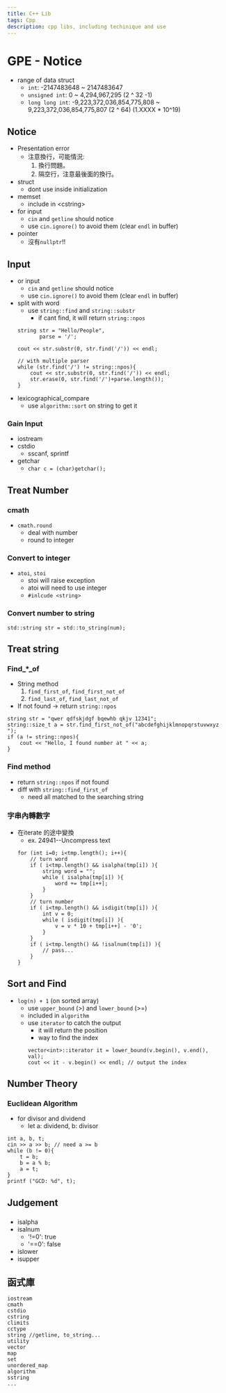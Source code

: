 ```yaml
---
title: C++ Lib
tags: Cpp
description: cpp libs, including techinique and use
---
```


# GPE - Notice
- range of data struct
    - `int`: -2147483648 ~ 2147483647
    - `unsigned int`: 0 ~ 4,294,967,295 (2 ^ 32 -1)
    - `long long int`: -9,223,372,036,854,775,808 ~ 9,223,372,036,854,775,807 (2 ^ 64) (1.XXXX * 10^19)
## Notice
- Presentation error
    - 注意換行，可能情況:
        1. 換行問題。
        2. 隔空行，注意最後面的換行。
- struct
    - dont use inside initialization
- memset
    - include in \<cstring>
- for input
    - `cin` and `getline` should notice
    - use `cin.ignore()` to avoid them (clear `endl` in buffer)
- pointer
    - 沒有`nullptr`!!
## Input
- or input
    - `cin` and `getline` should notice
    - use `cin.ignore()` to avoid them (clear `endl` in buffer)
- split with word
    - use `string::find` and `string::substr`
        - if cant find, it will return `string::npos`
    ```cpp=
    string str = "Hello/People",
           parse = '/';
    
    cout << str.substr(0, str.find('/')) << endl;
    
    // with multiple parser
    while (str.find('/') != string::npos){
        cout << str.substr(0, str.find('/')) << endl;
        str.erase(0, str.find('/')+parse.length());
    }
    ```
- lexicographical_compare
    - use `algorithm::sort` on string to get it

### Gain Input
- iostream
- cstdio
    - sscanf, sprintf
- getchar
    - `char c = (char)getchar();`

## Treat Number
### cmath
- `cmath.round`
    - deal with number
    - round to integer

### Convert to integer
- `atoi`, `stoi`
    - stoi will raise exception
    - atoi will need to use integer
    - `#inlcude <string>`

### Convert number to string
```cpp=
std::string str = std::to_string(num);
```

## Treat string 
### Find_\*_of
- String method
    1. `find_first_of`, `find_first_not_of`
    2. `find_last_of`, `find_last_not_of`
- If not found -> return `string::npos`
```cpp=
string str = "qwer qdfskjdgf bqewhb qkjv 12341";
string::size_t a = str.find_first_not_of("abcdefghijklmnopqrstuvwxyz ");
if (a != string::npos){
    cout << "Hello, I found number at " << a;
}
```
### Find method
- return `string::npos` if not found
- diff with `string::find_first_of`
    - need all matched to the searching string
### 字串內轉數字
- 在iterate 的途中變換
    - ex. 24941--Uncompress text
    ```cpp=
    for (int i=0; i<tmp.length(); i++){
        // turn word
        if ( i<tmp.length() && isalpha(tmp[i]) ){
            string word = "";
            while ( isalpha(tmp[i]) ){
                word += tmp[i++];
            }
        }
        // turn number
        if ( i<tmp.length() && isdigit(tmp[i]) ){
            int v = 0;
            while ( isdigit(tmp[i]) ){
                v = v * 10 + tmp[i++] - '0';
            }
        }
        if ( i<tmp.length() && !isalnum(tmp[i]) ){
            // pass...
        }
    }
    ```


## Sort and Find
- `log(n) + 1` (on sorted array)
    - use `upper_bound` (>) and `lower_bound` (>=)
    - included in `algorithm`
    - use `iterator` to catch the output
        - it will return the position
        - way to find the index
        ```cpp=
        vector<int>::iterator it = lower_bound(v.begin(), v.end(), val);
        cout << it - v.begin() << endl; // output the index
        ```
        
## Number Theory
### Euclidean Algorithm
- for divisor and dividend
    - let a: dividend, b: divisor
```cpp=
int a, b, t;
cin >> a >> b; // need a >= b
while (b != 0){
    t = b;
    b = a % b;
    a = t;
}
printf ("GCD: %d", t);
```

## Judgement
### <cctype>
- isalpha
- isalnum
    - '!=0': true
    - '==0': false
- islower
- isupper



## 函式庫
```
iostream
cmath
cstdio
cstring
climits
cctype
string //getline, to_string...
utility
vector
map
set
unordered_map
algorithm
sstring
...
```